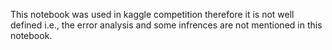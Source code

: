 This notebook was used in kaggle competition therefore it is not well defined i.e., the error analysis and some infrences are not mentioned in this notebook.
